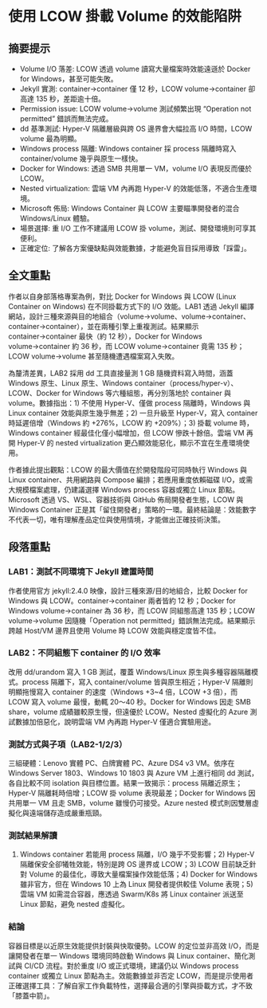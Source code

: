 # 使用 LCOW 掛載 Volume 的效能陷阱

## 摘要提示
- Volume I/O 落差: LCOW 透過 volume 讀寫大量檔案時效能遠遜於 Docker for Windows，甚至可能失敗。
- Jekyll 實測: container→container 僅 12 秒，LCOW volume→container 卻高達 135 秒，差距逾十倍。
- Permission issue: LCOW volume→volume 測試頻繁出現 “Operation not permitted” 錯誤而無法完成。
- dd 基準測試: Hyper-V 隔離層級與跨 OS 邊界會大幅拉高 I/O 時間，LCOW volume 最為明顯。
- Windows process 隔離: Windows container 採 process 隔離時寫入 container/volume 幾乎與原生一樣快。
- Docker for Windows: 透過 SMB 共用單一 VM，volume I/O 表現反而優於 LCOW。
- Nested virtualization: 雲端 VM 內再跑 Hyper-V 的效能低落，不適合生產環境。
- Microsoft 佈局: Windows Container 與 LCOW 主要瞄準開發者的混合 Windows/Linux 體驗。
- 場景選擇: 重 I/O 工作不建議用 LCOW 掛 volume，測試、開發環境則可享其便利。
- 正確定位: 了解各方案優缺點與效能數據，才能避免盲目採用導致「踩雷」。

## 全文重點
作者以自身部落格專案為例，對比 Docker for Windows 與 LCOW (Linux Container on Windows) 在不同掛載方式下的 I/O 效能。LAB1 透過 Jekyll 編譯網站，設計三種來源與目的地組合（volume→volume、volume→container、container→container），並在兩種引擎上重複測試。結果顯示 container→container 最快（約 12 秒），Docker for Windows volume→container 約 36 秒，而 LCOW volume→container 竟需 135 秒；LCOW volume→volume 甚至隨機遭遇檔案寫入失敗。

為釐清差異，LAB2 採用 dd 工具直接量測 1 GB 隨機資料寫入時間，涵蓋 Windows 原生、Linux 原生、Windows container（process/hyper-v）、LCOW、Docker for Windows 等六種組態，再分別落地於 container 與 volume。數據指出：1) 不使用 Hyper-V、僅做 process 隔離時，Windows 與 Linux container 效能與原生幾乎無差；2) 一旦升級至 Hyper-V，寫入 container 時延遲倍增（Windows 約 +276%，LCOW 約 +209%）；3) 掛載 volume 時，Windows container 經最佳化僅小幅增加，但 LCOW 慘跌十餘倍。雲端 VM 再開 Hyper-V 的 nested virtualization 更凸顯效能惡化，顯示不宜在生產環境使用。

作者據此提出觀點：LCOW 的最大價值在於開發階段可同時執行 Windows 與 Linux container、共用網路與 Compose 編排；若應用重度依賴磁碟 I/O，或需大規模檔案處理，仍建議選擇 Windows process 容器或獨立 Linux 節點。 Microsoft 透過 VS、WSL、容器技術與 GitHub 佈局開發者生態，LCOW 與 Windows Container 正是其「留住開發者」策略的一環。最終結論是：效能數字不代表一切，唯有理解產品定位與使用情境，才能做出正確技術決策。

## 段落重點
### LAB1：測試不同環境下 Jekyll 建置時間
作者使用官方 jekyll:2.4.0 映像，設計三種來源/目的地組合，比較 Docker for Windows 與 LCOW。container→container 兩者皆約 12 秒；Docker for Windows volume→container 為 36 秒，而 LCOW 同組態高達 135 秒；LCOW volume→volume 因隨機「Operation not permitted」錯誤無法完成。結果顯示跨越 Host/VM 邊界且使用 Volume 時 LCOW 效能與穩定度皆不佳。

### LAB2：不同組態下 container 的 I/O 效率
改用 dd/urandom 寫入 1 GB 測試，覆蓋 Windows/Linux 原生與多種容器隔離模式。process 隔離下，寫入 container/volume 皆與原生相近；Hyper-V 隔離則明顯拖慢寫入 container 的速度（Windows +3~4 倍，LCOW +3 倍），而 LCOW 寫入 volume 最慢，動輒 20～40 秒。Docker for Windows 因走 SMB share，volume 成績雖較原生慢，但遠優於 LCOW。Nested 虛擬化的 Azure 測試數據加倍惡化，說明雲端 VM 內再跑 Hyper-V 僅適合實驗用途。

### 測試方式與子項（LAB2-1/2/3）
三組硬體：Lenovo 實體 PC、白牌實體 PC、Azure DS4 v3 VM。依序在 Windows Server 1803、Windows 10 1803 與 Azure VM 上進行相同 dd 測試，各自比較不同 isolation 與目標位置。結果一致揭示：process 隔離近原生；Hyper-V 隔離耗時倍增；LCOW 掛 volume 表現最差；Docker for Windows 因共用單一 VM 且走 SMB，volume 雖慢仍可接受。Azure nested 模式則因雙層虛擬化與遠端儲存造成嚴重瓶頸。

### 測試結果解讀
1) Windows container 若能用 process 隔離，I/O 幾乎不受影響；2) Hyper-V 隔離保安全卻犧牲效能，特別是跨 OS 邊界或 LCOW；3) LCOW 目前缺乏針對 Volume 的最佳化，導致大量檔案操作效能低落；4) Docker for Windows 雖非官方，但在 Windows 10 上為 Linux 開發者提供較佳 Volume 表現；5) 雲端 VM 如需混合容器，應透過 Swarm/K8s 將 Linux container 派送至 Linux 節點，避免 nested 虛擬化。

### 結論
容器目標是以近原生效能提供封裝與快取優勢。LCOW 的定位並非高效 I/O，而是讓開發者在單一 Windows 環境同時啟動 Windows 與 Linux container、簡化測試與 CI/CD 流程。對於重度 I/O 或正式環境，建議仍以 Windows process container 或獨立 Linux 節點為主。效能數據並非否定 LCOW，而是提示使用者正確選擇工具：了解自家工作負載特性，選擇最合適的引擎與掛載方式，才不致「膝蓋中箭」。